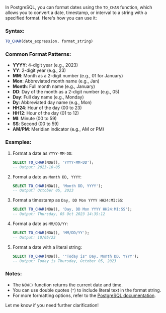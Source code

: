 In PostgreSQL, you can format dates using the `TO_CHAR` function, which allows you to convert a date, timestamp, or interval to a string with a specified format. Here's how you can use it:

### Syntax:
```sql
TO_CHAR(date_expression, format_string)
```

### Common Format Patterns:
- **YYYY**: 4-digit year (e.g., 2023)
- **YY**: 2-digit year (e.g., 23)
- **MM**: Month as a 2-digit number (e.g., 01 for January)
- **Mon**: Abbreviated month name (e.g., Jan)
- **Month**: Full month name (e.g., January)
- **DD**: Day of the month as a 2-digit number (e.g., 05)
- **Day**: Full day name (e.g., Monday)
- **Dy**: Abbreviated day name (e.g., Mon)
- **HH24**: Hour of the day (00 to 23)
- **HH12**: Hour of the day (01 to 12)
- **MI**: Minute (00 to 59)
- **SS**: Second (00 to 59)
- **AM/PM**: Meridian indicator (e.g., AM or PM)

### Examples:
1. Format a date as `YYYY-MM-DD`:
   ```sql
   SELECT TO_CHAR(NOW(), 'YYYY-MM-DD');
   -- Output: 2023-10-05
   ```

2. Format a date as `Month DD, YYYY`:
   ```sql
   SELECT TO_CHAR(NOW(), 'Month DD, YYYY');
   -- Output: October 05, 2023
   ```

3. Format a timestamp as `Day, DD Mon YYYY HH24:MI:SS`:
   ```sql
   SELECT TO_CHAR(NOW(), 'Day, DD Mon YYYY HH24:MI:SS');
   -- Output: Thursday, 05 Oct 2023 14:35:12
   ```

4. Format a date as `MM/DD/YY`:
   ```sql
   SELECT TO_CHAR(NOW(), 'MM/DD/YY');
   -- Output: 10/05/23
   ```

5. Format a date with a literal string:
   ```sql
   SELECT TO_CHAR(NOW(), '"Today is" Day, Month DD, YYYY');
   -- Output: Today is Thursday, October 05, 2023
   ```

### Notes:
- The `NOW()` function returns the current date and time.
- You can use double quotes (`"`) to include literal text in the format string.
- For more formatting options, refer to the [PostgreSQL documentation](https://www.postgresql.org/docs/current/functions-formatting.html).

Let me know if you need further clarification!